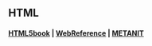 ## HTML

#### [HTML5book](https://html5book.ru/html-html5/) | [WebReference](https://webref.ru/) | [METANIT](https://metanit.com/web/html5/)

